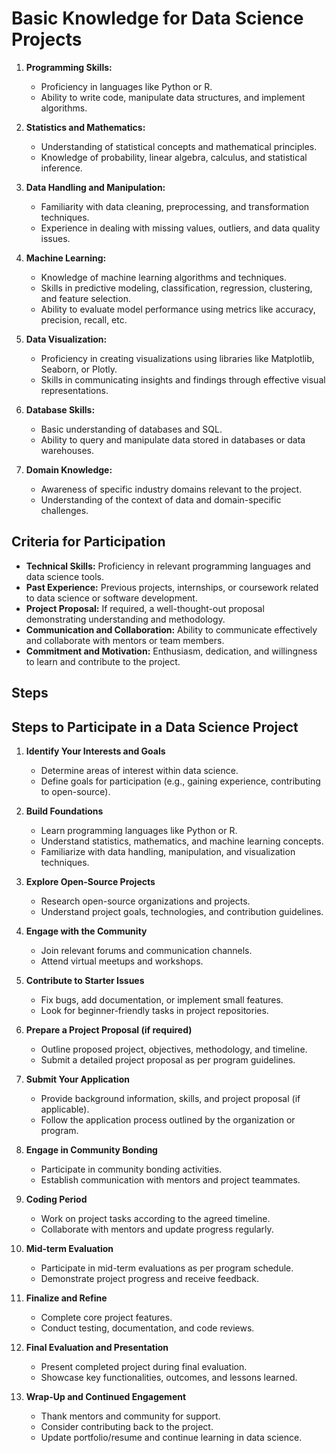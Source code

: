 # Basic Knowledge for Data Science Projects

1. **Programming Skills:**
   - Proficiency in languages like Python or R.
   - Ability to write code, manipulate data structures, and implement algorithms.

2. **Statistics and Mathematics:**
   - Understanding of statistical concepts and mathematical principles.
   - Knowledge of probability, linear algebra, calculus, and statistical inference.

3. **Data Handling and Manipulation:**
   - Familiarity with data cleaning, preprocessing, and transformation techniques.
   - Experience in dealing with missing values, outliers, and data quality issues.

4. **Machine Learning:**
   - Knowledge of machine learning algorithms and techniques.
   - Skills in predictive modeling, classification, regression, clustering, and feature selection.
   - Ability to evaluate model performance using metrics like accuracy, precision, recall, etc.

5. **Data Visualization:**
   - Proficiency in creating visualizations using libraries like Matplotlib, Seaborn, or Plotly.
   - Skills in communicating insights and findings through effective visual representations.

6. **Database Skills:**
   - Basic understanding of databases and SQL.
   - Ability to query and manipulate data stored in databases or data warehouses.

7. **Domain Knowledge:**
   - Awareness of specific industry domains relevant to the project.
   - Understanding of the context of data and domain-specific challenges.

## Criteria for Participation

- **Technical Skills:** Proficiency in relevant programming languages and data science tools.
- **Past Experience:** Previous projects, internships, or coursework related to data science or software development.
- **Project Proposal:** If required, a well-thought-out proposal demonstrating understanding and methodology.
- **Communication and Collaboration:** Ability to communicate effectively and collaborate with mentors or team members.
- **Commitment and Motivation:** Enthusiasm, dedication, and willingness to learn and contribute to the project.

## Steps

## Steps to Participate in a Data Science Project

1. **Identify Your Interests and Goals**
   - Determine areas of interest within data science.
   - Define goals for participation (e.g., gaining experience, contributing to open-source).

2. **Build Foundations**
   - Learn programming languages like Python or R.
   - Understand statistics, mathematics, and machine learning concepts.
   - Familiarize with data handling, manipulation, and visualization techniques.

3. **Explore Open-Source Projects**
   - Research open-source organizations and projects.
   - Understand project goals, technologies, and contribution guidelines.

4. **Engage with the Community**
   - Join relevant forums and communication channels.
   - Attend virtual meetups and workshops.

5. **Contribute to Starter Issues**
   - Fix bugs, add documentation, or implement small features.
   - Look for beginner-friendly tasks in project repositories.

6. **Prepare a Project Proposal (if required)**
   - Outline proposed project, objectives, methodology, and timeline.
   - Submit a detailed project proposal as per program guidelines.

7. **Submit Your Application**
   - Provide background information, skills, and project proposal (if applicable).
   - Follow the application process outlined by the organization or program.

8. **Engage in Community Bonding**
   - Participate in community bonding activities.
   - Establish communication with mentors and project teammates.

9. **Coding Period**
   - Work on project tasks according to the agreed timeline.
   - Collaborate with mentors and update progress regularly.

10. **Mid-term Evaluation**
    - Participate in mid-term evaluations as per program schedule.
    - Demonstrate project progress and receive feedback.

11. **Finalize and Refine**
    - Complete core project features.
    - Conduct testing, documentation, and code reviews.

12. **Final Evaluation and Presentation**
    - Present completed project during final evaluation.
    - Showcase key functionalities, outcomes, and lessons learned.

13. **Wrap-Up and Continued Engagement**
    - Thank mentors and community for support.
    - Consider contributing back to the project.
    - Update portfolio/resume and continue learning in data science.
